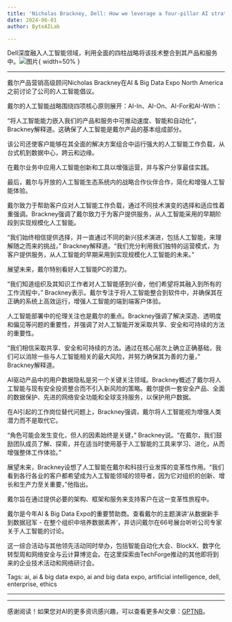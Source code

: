 ```yaml
---
title: 'Nicholas Brackney, Dell: How we leverage a four-pillar AI strategy'
date: 2024-06-01
author: ByteAILab

---
```


Dell深度融入人工智能领域，利用全面的四柱战略将该技术整合到其产品和服务中。![图片](https://www.artificialintelligence-news.com/wp-content/uploads/sites/9/2024/05/nicholas-brackney-dell-technologies-ai-artificial-intelligence-big-data-expo-scaled.jpg){ width=50% }

---
戴尔产品营销高级顾问Nicholas Brackney在AI & Big Data Expo North America之前讨论了公司的人工智能倡议。

戴尔的人工智能战略围绕四项核心原则展开：AI-In、AI-On、AI-For和AI-With：

“将人工智能能力嵌入我们的产品和服务中可推动速度、智能和自动化”，Brackney解释道。这确保了人工智能是戴尔产品的基本组成部分。

该公司还使客户能够在其全面的解决方案组合中运行强大的人工智能工作负载，从台式机到数据中心，跨云和边缘。

在戴尔业务中应用人工智能创新和工具以增强运营，并与客户分享最佳实践。

最后，戴尔与开放的人工智能生态系统内的战略合作伙伴合作，简化和增强人工智能体验。

戴尔致力于帮助客户应对人工智能工作负载，通过不同技术演变的选择和适应性着重强调。Brackney强调了戴尔致力于为客户提供服务，从人工智能采用的早期阶段到实现规模化人工智能。

“我们始终相信提供选择，并一直通过不同的新兴技术演进，包括人工智能，来理解随之而来的挑战，” Brackney解释道。“我们充分利用我们独特的运营模式，为客户提供服务，从人工智能的早期采用到实现规模化人工智能的未来。”


展望未来，戴尔特别看好人工智能PC的潜力。


“我们知道组织及其知识工作者对人工智能感到兴奋，他们希望将其融入到所有的工作流程中，” Brackney表示。戴尔专注于将人工智能整合到软件中，并确保其在正确的系统上高效运行，增强人工智能的端到端客户体验。

人工智能部署中的伦理关注也是戴尔的重点。Brackney强调了解决深造、透明度和偏见等问题的重要性，并强调了对人工智能开发采取共享、安全和可持续的方法的重要性。

“我们相信采取共享、安全和可持续的方法。通过在核心层次上确立正确基础，我们可以消除一些与人工智能相关的最大风险，并努力确保其为善的力量，” Brackney解释道。

AI驱动产品中的用户数据隐私是另一个关键关注领域。Brackney概述了戴尔将人工智能与现有安全投资整合而不引入新风险的策略。戴尔提供一套安全产品、全面的数据保护、先进的网络安全功能和全球支持服务，以保护用户数据。

在AI引起的工作岗位替代问题上，Brackney强调，戴尔将人工智能视为增强人类潜力而不是取代它。

“角色可能会发生变化，但人的因素始终是关键，” Brackney说。“在戴尔，我们鼓励团队成员了解、探索，并在适当时使用基于人工智能的工具来学习、进化，从而增强整体工作体验。”

展望未来，Brackney设想了人工智能在戴尔和科技行业发挥的变革性作用。“我们看到各行各业的客户都希望成为人工智能领域的领导者，因为它对组织的创新、增长和生产力至关重要，”他指出。

戴尔旨在通过提供必要的架构、框架和服务来支持客户在这一变革性旅程中。

戴尔是今年AI & Big Data Expo的重要赞助商。查看戴尔的主题演讲‘从数据新手到数据冠军 - 在整个组织中培养数据素养’，并访问戴尔在66号展台听听公司专家关于人工智能的讨论。

这一综合活动与其他领先活动同时举办，包括智能自动化大会、BlockX、数字化转型周和网络安全与云计算博览会。在这里探索由TechForge推动的其他即将到来的企业技术活动和网络研讨会。

Tags: ai, ai & big data expo, ai and big data expo, artificial intelligence, dell, enterprise, ethics

---
---
感谢阅读！如果您对AI的更多资讯感兴趣，可以查看更多AI文章：[GPTNB](https://gptnb.com)。